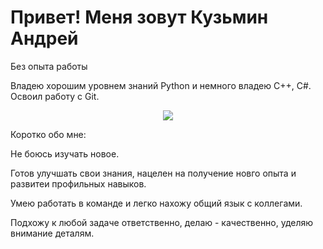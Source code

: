 # Привет! Меня зовут Кузьмин Андрей 

Без опыта работы

Владею хорошим уровнем знаний Python и немного владею C++, С#. Освоил работу с Git.


<p align="center">
  <a href="https://skillicons.dev">
    <img src="https://skillicons.dev/icons?i=py,github,cs,cpp" />
  </a>
</p>
Коротко обо мне:

Не боюсь изучать новое.

Готов улучшать свои знания, нацелен на получение новго опыта и развитеи профильных навыков.

Умею работать в команде и легко нахожу общий язык с коллегами.

Подхожу к любой задаче ответственно, делаю - качественно, уделяю внимание деталям.
